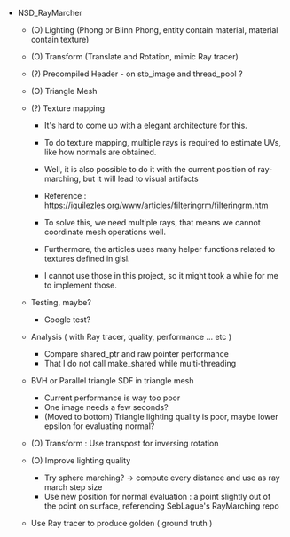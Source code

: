 * NSD_RayMarcher
    * (O) Lighting (Phong or Blinn Phong, entity contain material, material contain texture)
    * (O) Transform (Translate and Rotation, mimic Ray tracer)
    * (?) Precompiled Header - on stb_image and thread_pool ?
    * (O) Triangle Mesh
    * (?) Texture mapping
        * It's hard to come up with a elegant architecture for this.
        * To do texture mapping, multiple rays is required to estimate UVs, like how normals are obtained.

        * Well, it is also possible to do it with the current position of ray-marching, but it will lead to visual artifacts
        * Reference : https://iquilezles.org/www/articles/filteringrm/filteringrm.htm

        * To solve this, we need multiple rays, that means we cannot coordinate mesh operations well.
        * Furthermore, the articles uses many helper functions related to textures defined in glsl.
        * I cannot use those in this project, so it might took a while for me to implement those.

    * Testing, maybe?
        * Google test?

    * Analysis ( with Ray tracer, quality, performance ... etc )
        * Compare shared_ptr and raw pointer performance
        * That I do not call make_shared while multi-threading

    * BVH or Parallel triangle SDF in triangle mesh
        * Current performance is way too poor
        * One image needs a few seconds?
        * (Moved to bottom) Triangle lighting quality is poor, maybe lower epsilon for evaluating normal?

    * (O) Transform : Use transpost for inversing rotation

    * (O) Improve lighting quality
        * Try sphere marching? -> compute every distance and use as ray march step size
        * Use new position for normal evaluation : a point slightly out of the point on surface, referencing SebLague's RayMarching repo

    * Use Ray tracer to produce golden ( ground truth )